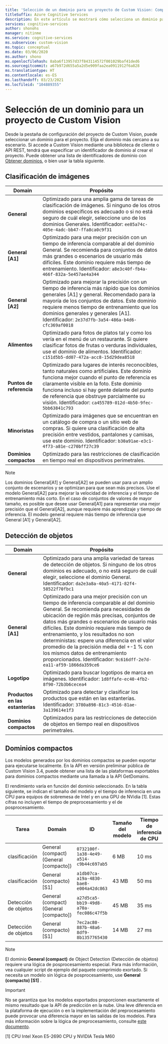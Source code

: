 ```yaml
---
title: 'Selección de un dominio para un proyecto de Custom Vision: Computer Vision'
titleSuffix: Azure Cognitive Services
description: En este artículo se mostrará cómo selecciona un dominio para un proyecto en el servicio Custom Vision.
services: cognitive-services
author: shonohs
manager: nitinme
ms.service: cognitive-services
ms.subservice: custom-vision
ms.topic: conceptual
ms.date: 03/06/2020
ms.author: shono
ms.openlocfilehash: 8aba6f13957d37f843114572f001029baf41ded6
ms.sourcegitcommit: a67b972d655a5a2d5e909faa2ea0911912f6a828
ms.translationtype: HT
ms.contentlocale: es-ES
ms.lasthandoff: 03/23/2021
ms.locfileid: "104889355"
---
```

# <a name="select-a-domain-for-a-custom-vision-project"></a>Selección de un dominio para un proyecto de Custom Vision

Desde la pestaña de configuración del proyecto de Custom Vision, puede seleccionar un dominio para el proyecto. Elija el dominio más cercano a su escenario. Si accede a Custom Vision mediante una biblioteca de cliente o API REST, tendrá que especificar un identificador de dominio al crear el proyecto. Puede obtener una lista de identificadores de dominio con [Obtener dominios](https://westus2.dev.cognitive.microsoft.com/docs/services/Custom_Vision_Training_3.3/operations/5eb0bcc6548b571998fddeab), o bien usar la tabla siguiente.

## <a name="image-classification"></a>Clasificación de imágenes

|Domain|Propósito|
|---|---|
|__General__| Optimizado para una amplia gama de tareas de clasificación de imágenes. Si ninguno de los otros dominios específicos es adecuado o si no está seguro de cuál elegir, seleccione uno de los dominios Generales. Identificador: `ee85a74c-405e-4adc-bb47-ffa8ca0c9f31`|
|__General [A1]__| Optimizado para una mejor precisión con un tiempo de inferencia comparable al del dominio General. Se recomienda para conjuntos de datos más grandes o escenarios de usuario más difíciles. Este dominio requiere más tiempo de entrenamiento. Identificador: `a8e3c40f-fb4a-466f-832a-5e457ae4a344`|
|__General [A2]__| Optimizado para mejorar la precisión con un tiempo de inferencia más rápido que los dominios generales [A1] y general. Recomendado para la mayoría de los conjuntos de datos. Este dominio requiere menos tiempo de entrenamiento que los dominios generales y generales [A1]. Identificador: `2e37d7fb-3a54-486a-b4d6-cfc369af0018` |
|__Alimentos__|Optimizado para fotos de platos tal y como los vería en el menú de un restaurante. Si quiere clasificar fotos de frutas o verduras individuales, use el dominio de alimentos. Identificador: `c151d5b5-dd07-472a-acc8-15d29dea8518`|
|__Puntos de referencia__|Optimizado para lugares de interés reconocibles, tanto naturales como artificiales. Este dominio funciona mejor cuando el punto de referencia es claramente visible en la foto. Este dominio funciona incluso si hay gente delante del punto de referencia que obstruye parcialmente su visión. Identificador: `ca455789-012d-4b50-9fec-5bb63841c793`|
|__Minoristas__|Optimizado para imágenes que se encuentran en un catálogo de compra o un sitio web de compras. Si quiere una clasificación de alta precisión entre vestidos, pantalones y camisas, use este dominio. Identificador: `b30a91ae-e3c1-4f73-a81e-c270bff27c39`|
|__Dominios compactos__| Optimizado para las restricciones de clasificación en tiempo real en dispositivos perimetrales.|


> [!NOTE]
> Los dominios General[A1] y General[A2] se pueden usar para un amplio conjunto de escenarios y se optimizan para que sean más precisos. Use el modelo General[A2] para mejorar la velocidad de inferencia y el tiempo de entrenamiento más corto. En el caso de conjuntos de valores de mayor tamaño, es posible que desee usar General[A1] para representar una mejor precisión que el General[A2], aunque requiere más aprendizaje y tiempo de inferencia. El modelo general requiere más tiempo de inferencia que General [A1] y General[A2].

## <a name="object-detection"></a>Detección de objetos

|Domain|Propósito|
|---|---|
|__General__| Optimizado para una amplia variedad de tareas de detección de objetos. Si ninguno de los otros dominios es adecuado, o no está seguro de cuál elegir, seleccione el dominio General. Identificador: `da2e3a8a-40a5-4171-82f4-58522f70fbc1`|
|__General [A1]__| Optimizado para una mejor precisión con un tiempo de inferencia comparable al del dominio General. Se recomienda para necesidades de ubicación de región más precisas, conjuntos de datos más grandes o escenarios de usuario más difíciles. Este dominio requiere más tiempo de entrenamiento, y los resultados no son deterministas: espere una diferencia en el valor promedio de la precisión media del +-1 % con los mismos datos de entrenamiento proporcionados. Identificador: `9c616dff-2e7d-ea11-af59-1866da359ce6`|
|__Logotipo__|Optimizado para buscar logotipos de marca en imágenes. Identificador: `1d8ffafe-ec40-4fb2-8f90-72b3b6cecea4`|
|__Productos en las estanterías__|Optimizado para detectar y clasificar los productos que están en las estanterías. Identificador: `3780a898-81c3-4516-81ae-3a139614e1f3`|
|__Dominios compactos__| Optimizados para las restricciones de detección de objetos en tiempo real en dispositivos perimetrales.|

## <a name="compact-domains"></a>Dominios compactos

Los modelos generados por los dominios compactos se pueden exportar para ejecutarse localmente. En la API en versión preliminar pública de Custom Vision 3.4, puede obtener una lista de las plataformas exportables para dominios compactos mediante una llamada a la API GetDomains.

El rendimiento varía en función del dominio seleccionado. En la tabla siguiente, se indican el tamaño del modelo y el tiempo de inferencia en una CPU para equipos de sobremesa de Intel y en una GPU de NVidia \[1\]. Estas cifras no incluyen el tiempo de preprocesamiento y el de posprocesamiento.

|Tarea|Domain|ID|Tamaño del modelo|Tiempo de inferencia de CPU|Tiempo de inferencia de GPU|
|---|---|---|---|---|---|
|clasificación|General (compact) (General [compacto])|`0732100f-1a38-4e49-a514-c9b44c697ab5`|6 MB|10 ms|5 ms|
|clasificación|General (compacto) [S1]|`a1db07ca-a19a-4830-bae8-e004a42dc863`|43 MB|50 ms|5 ms|
|Detección de objetos|General (compact) (General [compacto])|`a27d5ca5-bb19-49d8-a70a-fec086c47f5b`|45 MB|35 ms|5 ms|
|Detección de objetos|General (compacto) [S1]|`7ec2ac80-887b-48a6-8df9-8b1357765430`|14 MB|27 ms|7 ms|

>[!NOTE]
>El dominio __General (compact)__ de Object Detection (Detección de objetos) requiere una lógica de posprocesamiento especial. Para más información, vea cualquier script de ejemplo del paquete comprimido exortado. Si necesita un modelo sin lógica de posprocesamiento, use __General (compacto) [S1]__ .

>[!IMPORTANT]
>No se garantiza que los modelos exportados proporcionen exactamente el mismo resultado que la API de predicción en la nube. Una leve diferencia en la plataforma de ejecución o en la implementación del preprocesamiento puede provocar una diferencia mayor en las salidas de los modelos. Para más información sobre la lógica de preprocesamiento, consulte [este documento](quickstarts/image-classification.md).

\[1\] CPU Intel Xeon E5-2690 CPU y NVIDIA Tesla M60
